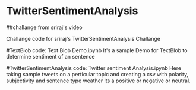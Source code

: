 # TwitterSentimentAnalysis
##challange from sriraj's video  


Challange code for sriraj's TwitterSentimentAnalysis Challange


#TextBlob
code: Text Blob Demo.ipynb
It's a sample Demo for TextBlob to determine sentiment of an sentence

#TwitterSentimentAnalysis
code: Twitter sentiment Analysis.ipynb
Here taking sample tweets on a perticular topic and creating a csv with polarity, subjectivity and sentence type weather its a positive or negative or neutral. 
